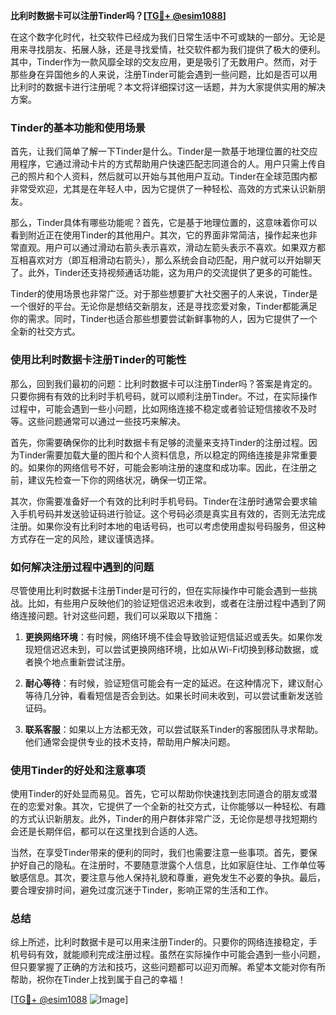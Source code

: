 **比利时数据卡可以注册Tinder吗？[[TG💪+ @esim1088](https://t.me/s/esim1088)]**

在这个数字化时代，社交软件已经成为我们日常生活中不可或缺的一部分。无论是用来寻找朋友、拓展人脉，还是寻找爱情，社交软件都为我们提供了极大的便利。其中，Tinder作为一款风靡全球的交友应用，更是吸引了无数用户。然而，对于那些身在异国他乡的人来说，注册Tinder可能会遇到一些问题，比如是否可以用比利时的数据卡进行注册呢？本文将详细探讨这一话题，并为大家提供实用的解决方案。

### Tinder的基本功能和使用场景

首先，让我们简单了解一下Tinder是什么。Tinder是一款基于地理位置的社交应用程序，它通过滑动卡片的方式帮助用户快速匹配志同道合的人。用户只需上传自己的照片和个人资料，然后就可以开始与其他用户互动。Tinder在全球范围内都非常受欢迎，尤其是在年轻人中，因为它提供了一种轻松、高效的方式来认识新朋友。

那么，Tinder具体有哪些功能呢？首先，它是基于地理位置的，这意味着你可以看到附近正在使用Tinder的其他用户。其次，它的界面非常简洁，操作起来也非常直观。用户可以通过滑动右箭头表示喜欢，滑动左箭头表示不喜欢。如果双方都互相喜欢对方（即互相滑动右箭头），那么系统会自动匹配，用户就可以开始聊天了。此外，Tinder还支持视频通话功能，这为用户的交流提供了更多的可能性。

Tinder的使用场景也非常广泛。对于那些想要扩大社交圈子的人来说，Tinder是一个很好的平台。无论你是想结交新朋友，还是寻找恋爱对象，Tinder都能满足你的需求。同时，Tinder也适合那些想要尝试新鲜事物的人，因为它提供了一个全新的社交方式。

### 使用比利时数据卡注册Tinder的可能性

那么，回到我们最初的问题：比利时数据卡可以注册Tinder吗？答案是肯定的。只要你拥有有效的比利时手机号码，就可以顺利注册Tinder。不过，在实际操作过程中，可能会遇到一些小问题，比如网络连接不稳定或者验证短信接收不及时等。这些问题通常可以通过一些技巧来解决。

首先，你需要确保你的比利时数据卡有足够的流量来支持Tinder的注册过程。因为Tinder需要加载大量的图片和个人资料信息，所以稳定的网络连接是非常重要的。如果你的网络信号不好，可能会影响注册的速度和成功率。因此，在注册之前，建议先检查一下你的网络状况，确保一切正常。

其次，你需要准备好一个有效的比利时手机号码。Tinder在注册时通常会要求输入手机号码并发送验证码进行验证。这个号码必须是真实且有效的，否则无法完成注册。如果你没有比利时本地的电话号码，也可以考虑使用虚拟号码服务，但这种方式存在一定的风险，建议谨慎选择。

### 如何解决注册过程中遇到的问题

尽管使用比利时数据卡注册Tinder是可行的，但在实际操作中可能会遇到一些挑战。比如，有些用户反映他们的验证短信迟迟未收到，或者在注册过程中遇到了网络连接问题。针对这些问题，我们可以采取以下措施：

1. **更换网络环境**：有时候，网络环境不佳会导致验证短信延迟或丢失。如果你发现短信迟迟未到，可以尝试更换网络环境，比如从Wi-Fi切换到移动数据，或者换个地点重新尝试注册。

2. **耐心等待**：有时候，验证短信可能会有一定的延迟。在这种情况下，建议耐心等待几分钟，看看短信是否会到达。如果长时间未收到，可以尝试重新发送验证码。

3. **联系客服**：如果以上方法都无效，可以尝试联系Tinder的客服团队寻求帮助。他们通常会提供专业的技术支持，帮助用户解决问题。

### 使用Tinder的好处和注意事项

使用Tinder的好处显而易见。首先，它可以帮助你快速找到志同道合的朋友或潜在的恋爱对象。其次，它提供了一个全新的社交方式，让你能够以一种轻松、有趣的方式认识新朋友。此外，Tinder的用户群体非常广泛，无论你是想寻找短期约会还是长期伴侣，都可以在这里找到合适的人选。

当然，在享受Tinder带来的便利的同时，我们也需要注意一些事项。首先，要保护好自己的隐私。在注册时，不要随意泄露个人信息，比如家庭住址、工作单位等敏感信息。其次，要注意与他人保持礼貌和尊重，避免发生不必要的争执。最后，要合理安排时间，避免过度沉迷于Tinder，影响正常的生活和工作。

### 总结

综上所述，比利时数据卡是可以用来注册Tinder的。只要你的网络连接稳定，手机号码有效，就能顺利完成注册过程。虽然在实际操作中可能会遇到一些小问题，但只要掌握了正确的方法和技巧，这些问题都可以迎刃而解。希望本文能对你有所帮助，祝你在Tinder上找到属于自己的幸福！

[[TG💪+ @esim1088](https://t.me/s/esim1088) ![Image](https://i.postimg.cc/4NQfJmqS/Snipaste-2025-05-13-00-14-12.png)]